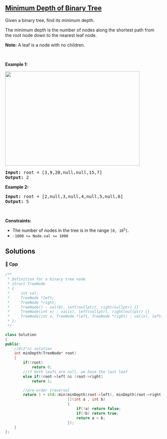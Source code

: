 ## [Minimum Depth of Binary Tree](https://leetcode.com/problems/minimum-depth-of-binary-tree)

<p>Given a binary tree, find its minimum depth.</p>

<p>The minimum depth is the number of nodes along the shortest path from the root node down to the nearest leaf node.</p>

<p><strong>Note:</strong>&nbsp;A leaf is a node with no children.</p>

<p>&nbsp;</p>
<p><strong>Example 1:</strong></p>
<img alt="" src="https://assets.leetcode.com/uploads/2020/10/12/ex_depth.jpg" style="width: 432px; height: 302px;" />
<pre>
<strong>Input:</strong> root = [3,9,20,null,null,15,7]
<strong>Output:</strong> 2
</pre>

<p><strong>Example 2:</strong></p>

<pre>
<strong>Input:</strong> root = [2,null,3,null,4,null,5,null,6]
<strong>Output:</strong> 5
</pre>

<p>&nbsp;</p>
<p><strong>Constraints:</strong></p>

<ul>
	<li>The number of nodes in the tree is in the range <code>[0, 10<sup>5</sup>]</code>.</li>
	<li><code>-1000 &lt;= Node.val &lt;= 1000</code></li>
</ul>


## Solutions
#### 🧠 Cpp
```cpp
/**
 * Definition for a binary tree node.
 * struct TreeNode
 * {
 *     int val;
 *     TreeNode *left;
 *     TreeNode *right;
 *     TreeNode() : val(0), left(nullptr), right(nullptr) {}
 *     TreeNode(int x) : val(x), left(nullptr), right(nullptr) {}
 *     TreeNode(int x, TreeNode *left, TreeNode *right) : val(x), left(left), right(right) {}
 * };
 */

class Solution
{
public:
    //O(2^n) solution
    int minDepth(TreeNode* root)
    {
        if(!root)
            return 0;
        //if both leafs are null, we have the last leaf
        else if(!root->left && !root->right)
            return 1;

        //pre-order traversal
        return 1 + std::min(minDepth(root->left), minDepth(root->right), 
                            [](int a , int b)
                            {
                                if(!a) return false;
                                if(!b) return true;
                                return a < b;
                            });
    }
};
```
